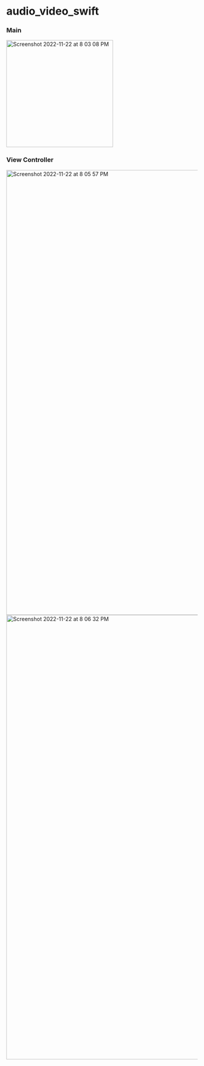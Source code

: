 # audio_video_swift

### Main

<img width="281" alt="Screenshot 2022-11-22 at 8 03 08 PM" src="https://user-images.githubusercontent.com/69411783/203340631-b7503d76-8a3a-4734-8e2a-74dadb1b4553.png">


### View Controller

<img width="1168" alt="Screenshot 2022-11-22 at 8 05 57 PM" src="https://user-images.githubusercontent.com/69411783/203341275-ad29e9d7-0013-48b8-a158-ec1594070554.png">
<img width="1167" alt="Screenshot 2022-11-22 at 8 06 32 PM" src="https://user-images.githubusercontent.com/69411783/203341410-353182cb-26fb-44ca-b3f4-81f150e40831.png">


